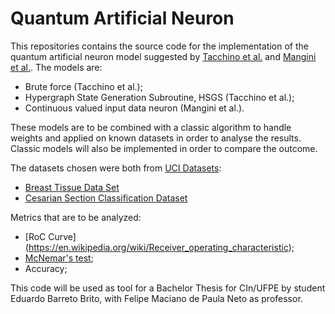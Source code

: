 # Quantum Artificial Neuron

This repositories contains the source code for the implementation of the quantum artificial neuron model suggested by [Tacchino et al.](https://www.nature.com/articles/s41534-019-0140-4) and [Mangini et al.](https://iopscience.iop.org/article/10.1088/2632-2153/abaf98/meta). The models are:
* Brute force (Tacchino et al.);
* Hypergraph State Generation Subroutine, HSGS (Tacchino et al.);
* Continuous valued input data neuron (Mangini et al.).

These models are to be combined with a classic algorithm to handle weights and applied on known datasets in order to analyse the results. Classic models will also be implemented in order to compare the outcome. 

The datasets chosen were both from [UCI Datasets](https://archive.ics.uci.edu/ml/datasets.php):
* [Breast Tissue Data Set](https://archive.ics.uci.edu/ml/datasets/Breast+Tissue)
* [Cesarian Section Classification Dataset](https://archive.ics.uci.edu/ml/datasets/Caesarian+Section+Classification+Dataset)

Metrics that are to be analyzed:
* [RoC Curve] (https://en.wikipedia.org/wiki/Receiver_operating_characteristic);
* [McNemar's test](https://en.wikipedia.org/wiki/McNemar%27s_test);
* Accuracy;

This code will be used as tool for a Bachelor Thesis for CIn/UFPE by student Eduardo Barreto Brito, with Felipe Maciano de Paula Neto as professor.
